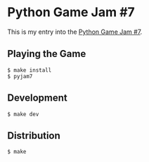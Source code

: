 # Python Game Jam #7

This is my entry into the [Python Game Jam #7](https://itch.io/jam/python-game-jam-7).

## Playing the Game

```
$ make install
$ pyjam7
```

## Development

```
$ make dev
```

## Distribution

```
$ make
```
